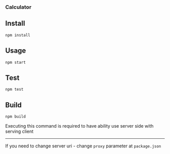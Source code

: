 ### Calculator ###

Install
---

`npm install`

Usage
---

`npm start`

Test
---

`npm test`

Build
---
`npm build`

Executing this command is required to have ability use  server side with serving client

---

If you need to change server uri - change `proxy` parameter at `package.json`  


